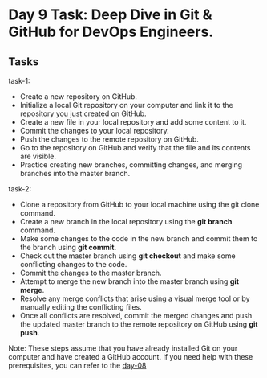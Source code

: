 # Day 9 Task: Deep Dive in Git & GitHub for DevOps Engineers.
## Tasks
task-1: 
- Create a new repository on GitHub.
- Initialize a local Git repository on your computer and link it to the repository you just created on GitHub.
- Create a new file in your local repository and add some content to it.
- Commit the changes to your local repository.
- Push the changes to the remote repository on GitHub.
- Go to the repository on GitHub and verify that the file and its contents are visible.
- Practice creating new branches, committing changes, and merging branches into the master branch.

task-2:
- Clone a repository from GitHub to your local machine using the git clone command.
- Create a new branch in the local repository using the **git branch** command.
- Make some changes to the code in the new branch and commit them to the branch using **git commit**.
- Check out the master branch using **git checkout** and make some conflicting changes to the code.
- Commit the changes to the master branch.
- Attempt to merge the new branch into the master branch using **git merge**.
- Resolve any merge conflicts that arise using a visual merge tool or by manually editing the conflicting files.
- Once all conflicts are resolved, commit the merged changes and push the updated master branch to the remote repository on GitHub using **git push**.


Note: These steps assume that you have already installed Git on your computer and have created a GitHub account. If you need help with these prerequisites, you can refer to the [day-08](https://github.com/LondheShubham153/90DaysOfDevOps/blob/ee7c53f276edb02a85a97282027028295be17c04/2023/day08/tasks.md)
